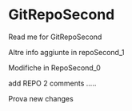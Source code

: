 GitRepoSecond
=============
Read me for GitRepoSecond

Altre info aggiunte in repoSecond_1

Modifiche in RepoSecond_0

add REPO 2 comments .....

Prova new changes

